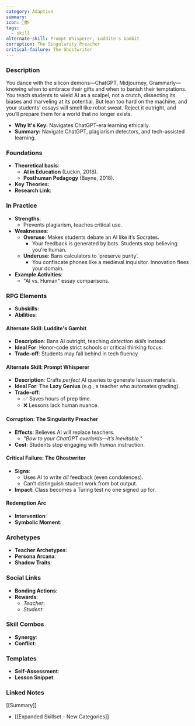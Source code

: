 ```yaml
---
category: Adaptive
summary: 
icon: 🤖📚
tags:
  - skill
alternate-skill: Prompt Whisperer, Luddite's Gambit
corruption: The Singularity Preacher
critical-failure: The Ghostwriter
---
```


### **Description**  
You dance with the silicon demons—ChatGPT, Midjourney, Grammarly—knowing when to embrace their gifts and when to banish their temptations. You teach students to wield AI as a scalpel, not a crutch, dissecting its biases and marveling at its potential. But lean too hard on the machine, and your students’ essays will smell like robot sweat. Reject it outright, and you’ll prepare them for a world that no longer exists.
- **Why It's Key:** Navigates ChatGPT-era learning ethically.
- **Summary:** Navigate ChatGPT, plagiarism detectors, and tech-assisted learning.

### **Foundations**  
- **Theoretical basis**: 
	- **AI in Education** (Luckin, 2018).
	- **Posthuman Pedagogy** (Bayne, 2018).
- **Key Theories**: 
- **Research Link**: 

### **In Practice**  
- **Strengths**:  
	- Prevents plagiarism, teaches critical use.
- **Weaknesses**:  
	- **Overuse**: Makes students debate an AI like it’s Socrates.
		- Your feedback is generated by bots. Students stop believing you’re human.
	- **Underuse**: Bans calculators to ‘preserve purity’.
		- You confiscate phones like a medieval inquisitor. Innovation flees your domain.
- **Example Activities**:  
	- "AI vs. Human" essay comparisons.

### **RPG Elements**  
- **Subskills:**
- **Abilities:**
#### **Alternate Skill: Luddite's Gambit**
- **Description**: Bans AI outright, teaching _detection skills_ instead.
- **Ideal For**: Honor-code strict schools or critical thinking focus.
- **Trade-off**: Students may fall behind in tech fluency
#### **Alternate Skill: Prompt Whisperer**
- **Description**: Crafts _perfect_ AI queries to generate lesson materials.
- **Ideal For**: The **Lazy Genius** (e.g., a teacher who automates grading).
- **Trade-off**:
    - ✅ Saves hours of prep time.
    - ❌ Lessons lack human nuance.
#### **Corruption: The Singularity Preacher**
- **Effects**: Believes AI will replace teachers.
    - _"Bow to your ChatGPT overlords—it’s _inevitable_."_
- **Cost**: Students stop engaging with _human_ instruction.
#### **Critical Failure: The Ghostwriter** 
- **Signs**:
    - Uses AI to write _all_ feedback (even condolences).
    - Can’t distinguish student work from bot output.
- **Impact**: Class becomes a Turing test no one signed up for.
#### **Redemption Arc**  
- **Intervention**: 
- **Symbolic Moment**: 

### **Archetypes**  
- **Teacher Archetypes**: 
- **Persona Arcana**: 
- **Shadow Traits**: 

### **Social Links**  
- **Bonding Actions**: 
- **Rewards**:  
  - *Teacher*: 
  - *Student*: 

### **Skill Combos**  
- **Synergy**: 
- **Conflict**:  

### **Templates**  
- **Self-Assessment**: 
- **Lesson Snippet**: 

### **Linked Notes**  
[[Summary]]
- [[Expanded Skillset - New Categories]]